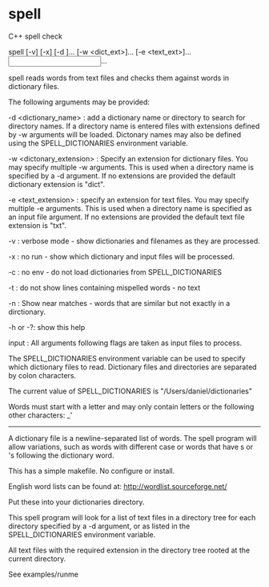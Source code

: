 # spell

C++ spell check

spell [-v] [-x] [-d <dct>]... [-w <dict_ext>]... [-e <text_ext>]... <input>...

spell reads words from text files and checks them against words in dictionary files.

The following arguments may be provided:

  -d <dictionary_name> : add a dictionary name or directory to search
     for directory names. If a directory name is entered files with 
     extensions defined by -w arguments will be loaded. Dictonary names
     may also be defined using the SPELL_DICTIONARIES environment variable.

  -w <dictonary_extension> : Specify an extension for dictionary files.
     You may specify multiple -w arguments. This is used when a directory
     name is specified by a -d argument. If no extensions are provided
     the default dictionary extension is "dict".

  -e <text_extension> : specify an extension for text files.
     You may specify multiple -e arguments. This is used when a directory
     name is specified as an input file argument. If no extensions are provided
     the default text file extension is "txt".

  -v : verbose mode - show dictionaries and filenames as they are processed.

  -x : no run - show which dictionary and input files will be processed.

  -c : no env - do not load dictionaries from SPELL_DICTIONARIES

  -t : do not show lines containing mispelled words - no text

  -n : Show near matches - words that are similar but not exactly in a dirctionary.

  -h or -?: show this help

  input : All arguments following flags are taken as input files to process.

The SPELL_DICTIONARIES environment variable can be used to specify which
dictionary files to read. Dictionary files and directories are separated by 
colon characters.

The current value of SPELL_DICTIONARIES is "/Users/daniel/dictionaries"

Words must start with a letter and may only contain letters or the following
other characters: _'

-------

A dictionary file is a newline-separated list of words. The spell program will allow
variations, such as words with different case or words that have s or 's following the
dictionary word.

This has a simple makefile. No configure or install.

English word lists can be found at: http://wordlist.sourceforge.net/

Put these into your dictionaries directory.

This spell program will look for a list of text files in a directory tree for
each directory specified by a -d argument, or as listed in the SPELL_DICTIONARIES
environment variable.

All text files with the required extension in the directory tree rooted at the current
directory.

See examples/runme
